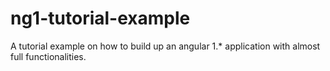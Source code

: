 # ng1-tutorial-example
A tutorial example on how to build up an angular 1.* application with almost full functionalities.
